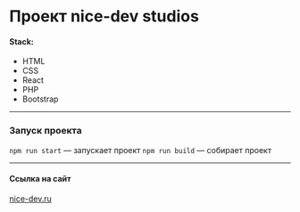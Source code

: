 # Проект nice-dev studios

#### Stack:
- HTML
- CSS
- React
- PHP
- Bootstrap

---

### Запуск проекта

`npm run start` — запускает проект
`npm run build` — собирает проект

---

#### Ссылка на сайт
[nice-dev.ru](https://nice-dev.ru)